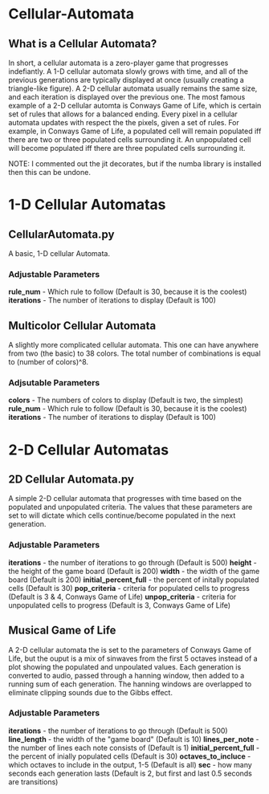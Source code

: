 # Cellular-Automata
## What is a Cellular Automata?
In short, a cellular automata is a zero-player game that progresses indefiantly. A 1-D cellular automata slowly grows with time, and all of the previous generations are typically displayed at once (usually creating a triangle-like figure). A 2-D cellular automata usually remains the same size, and each iteration is displayed over the previous one. The most famous example of a 2-D cellular automta is Conways Game of Life, which is certain set of rules that allows for a balanced ending. Every pixel in a cellular automata updates with respect the the pixels, given a set of rules. For example, in Conways Game of Life, a populated cell will remain populated iff there are two or three populated cells surrounding it. An unpopulated cell will become populated iff there are three populated cells surrounding it. 

NOTE: I commented out the jit decorates, but if the numba library is installed then this can be undone.

# 1-D Cellular Automatas
## CellularAutomata.py
A basic, 1-D cellular Automata.
### Adjustable Parameters
**rule_num** - Which rule to follow                     (Default is 30, because it is the coolest)
**iterations** - The number of iterations to display    (Default is 100)

## Multicolor Cellular Automata
A slightly more complicated cellular automata. This one can have anywhere from two (the basic) to 38 colors. The total number of combinations is equal to (number of colors)^8.
### Adjsutable Parameters
**colors** - The numbers of colors to display           (Default is two, the simplest)
**rule_num** - Which rule to follow                     (Default is 30, because it is the coolest)
**iterations** - The number of iterations to display    (Default is 100)

# 2-D Cellular Automatas
 ## 2D Cellular Automata.py
 A simple 2-D cellular automata that progresses with time based on the populated and unpopulated criteria. The values that these parameters are set to will dictate which cells continue/become populated in the next generation.
 ### Adjustable Parameters
 **iterations** - the number of iterations to go through                (Default is 500)
 **height** - the height of the game board                              (Default is 200)
 **width** - the width of the game board                                (Default is 200)
 **initial_percent_full** - the percent of initally populated cells     (Default is 30)
 **pop_criteria** - criteria for populated cells to progress            (Default is 3 & 4, Conways Game of Life)
 **unpop_criteria** - criteria for unpopulated cells to progress        (Default is 3, Conways Game of Life)
 
 ## Musical Game of Life
 A 2-D cellular automata the is set to the parameters of Conways Game of Life, but the ouput is a mix of sinwaves from the first 5 octaves instead of a plot showing the populated and unpoulated values. Each generation is converted to audio, passed through a hanning window, then added to a running sum of each generation. The hanning windows are overlapped to eliminate clipping sounds due to the Gibbs effect. 
### Adjustable Parameters
 **iterations** - the number of iterations to go through                (Default is 500)
**line_length** - the width of the "game board"                         (Default is 10)
**lines_per_note** - the number of lines each note consists of          (Default is 1)
**initial_percent_full** - the percent of inially populated cells       (Default is 30)
**octaves_to_incluce** - which octaves to include in the output, 1-5    (Default is all)
**sec** - how many seconds each generation lasts                        (Default is 2, but first and last 0.5 seconds are transitions)  


















